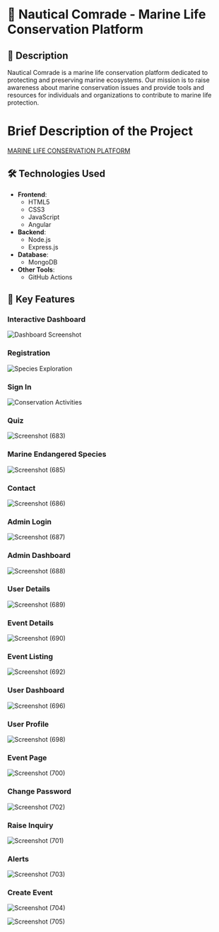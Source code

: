 # 🌊 Nautical Comrade - Marine Life Conservation Platform

## 🚀 Description
Nautical Comrade is a marine life conservation platform dedicated to protecting and preserving marine ecosystems. Our mission is to raise awareness about marine conservation issues and provide tools and resources for individuals and organizations to contribute to marine life protection.

# Brief Description of the Project
[MARINE LIFE CONSERVATION PLATFORM](https://github.com/user-attachments/files/17677785/MARINE.LIFE.CONSERVATION.PLATFORM.pptx)


## 🛠 Technologies Used
- **Frontend**: 
  - HTML5
  - CSS3
  - JavaScript
  - Angular
- **Backend**: 
  - Node.js
  - Express.js
- **Database**: 
  - MongoDB
- **Other Tools**: 
  - GitHub Actions


## 🌟 Key Features

### Interactive Dashboard
![Dashboard Screenshot](https://github.com/user-attachments/assets/3643ea88-532a-48f9-a11f-ac674f34dae5)

### Registration
![Species Exploration](https://github.com/user-attachments/assets/2d517dae-9e3d-440b-8677-eed3b1a9b0dd)

### Sign In
![Conservation Activities](https://github.com/user-attachments/assets/b1663f09-3455-426e-b483-c0aa93cd90ce)

### Quiz
![Screenshot (683)](https://github.com/user-attachments/assets/2bf50836-f4e8-4d00-a153-354f610521c7)


### Marine Endangered Species

![Screenshot (685)](https://github.com/user-attachments/assets/8dfefac7-60db-4aab-93d6-997206e6ec0c)


### Contact 

![Screenshot (686)](https://github.com/user-attachments/assets/7f0f88ff-f1f5-4b17-ad63-fdf0f20694dc)


### Admin Login

![Screenshot (687)](https://github.com/user-attachments/assets/bd318fb7-4100-40d0-b204-6a76ac27d859)


### Admin Dashboard
![Screenshot (688)](https://github.com/user-attachments/assets/32aa3cf8-7a79-45b0-913d-f67b4f561acc)

### User Details
![Screenshot (689)](https://github.com/user-attachments/assets/1ad32438-3de1-4173-b9cb-5100c3d58c8b)


### Event Details
![Screenshot (690)](https://github.com/user-attachments/assets/1423a238-57d1-4064-b7d0-ab850e90efa6)


### Event Listing
![Screenshot (692)](https://github.com/user-attachments/assets/311c7597-3c0b-4275-8f59-73ad2ce85420)


### User Dashboard
![Screenshot (696)](https://github.com/user-attachments/assets/faf3e6da-d5ff-43a2-afb1-fb330bfd64ce)


### User Profile
![Screenshot (698)](https://github.com/user-attachments/assets/56863faf-acb0-4b9a-82b7-abb11cbf73a4)


### Event Page
![Screenshot (700)](https://github.com/user-attachments/assets/1a1a04dd-0a06-4d4f-8337-8df2e1cbd99e)


### Change Password
![Screenshot (702)](https://github.com/user-attachments/assets/70d6e304-5ab6-4a50-84d9-21948207e655)


### Raise Inquiry
![Screenshot (701)](https://github.com/user-attachments/assets/bd49a7b7-e058-4976-9272-de4bbf7b9369)


### Alerts
![Screenshot (703)](https://github.com/user-attachments/assets/8d44a11b-c16e-4a82-b894-1ad64d4a0d0e)

### Create Event
![Screenshot (704)](https://github.com/user-attachments/assets/846aecf6-f660-4a6a-b978-8bdf544ba7c4)

![Screenshot (705)](https://github.com/user-attachments/assets/8adf0dbf-bf1b-47fc-b351-0196ac7b27e8)










